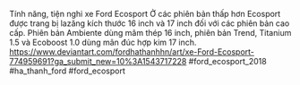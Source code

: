 
Tính năng, tiện nghi xe Ford Ecosport
Ở các phiên bản thấp hơn Ecosport được trang bị lazăng kích thước 16 inch và 17 inch đối với các phiên bản cao cấp. Phiên bản Ambiente dùng mâm thép 16 inch, phiên bản Trend, Titanium 1.5 và Ecoboost 1.0 dùng mân đúc hợp kim 17 inch.
https://www.deviantart.com/fordhathanhhn/art/xe-Ford-Ecosport-774959691?ga_submit_new=10%3A1543717228
#ford_ecosport_2018 #ha_thanh_ford #ford_ecosport
